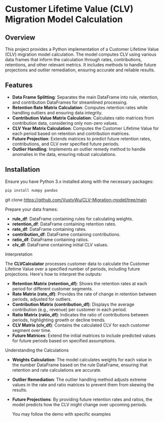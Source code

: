 # Customer Lifetime Value (CLV) Migration Model Calculation

## Overview

This project provides a Python implementation of a Customer Lifetime Value (CLV) migration model calculation. The model computes CLV using various data frames that inform the calculation through rates, contributions, retentions, and other relevant metrics. It includes methods to handle future projections and outlier remediation, ensuring accurate and reliable results.

## Features

- **Data Frame Splitting**: Separates the main DataFrame into rule, retention, and contribution DataFrames for streamlined processing.
- **Retention Rate Matrix Calculation**: Computes retention rates while handling outliers and ensuring data integrity.
- **Contribution Value Matrix Calculation**: Calculates ratio matrices from contribution data, considering only non-zero values.
- **CLV Year Matrix Calculation**: Computes the Customer Lifetime Value for each period based on retention and contribution matrices.
- **Future Projection**: Extends matrices to predict future retention rates, contributions, and CLV over specified future periods.
- **Outlier Handling**: Implements an outlier remedy method to handle anomalies in the data, ensuring robust calculations.

## Installation

Ensure you have Python 3.x installed along with the necessary packages:

```bash
pip install numpy pandas
```

git clone https://github.com/VustyWu/CLV-Migration-model/tree/main


Prepare your data frames:

- **rule_df**: DataFrame containing rules for calculating weights.
- **retention_df**: DataFrame containing retention rates.
- **rate_df**: DataFrame containing rates.
- **contribution_df**: DataFrame containing contributions.
- **ratio_df**: DataFrame containing ratios.
- **clv_df**: DataFrame containing initial CLV values.


Interpretation

The **CLVCalculator** processes customer data to calculate the Customer Lifetime Value over a specified number of periods, including future projections. Here's how to interpret the outputs:

- **Retention Matrix (retention_df)**: Shows the retention rates at each period for different customer segments.
- **Rate Matrix (rate_df)**: Provides the rate of change in retention between periods, adjusted for outliers.
- **Contribution Matrix (contribution_df)**: Displays the average contribution (e.g., revenue) per customer in each period.
- **Ratio Matrix (ratio_df)**: Indicates the ratio of contributions between periods, highlighting growth or decline trends.
- **CLV Matrix (clv_df)**: Contains the calculated CLV for each customer segment over time.
- **Future Matrices**: Extend the initial matrices to include predicted values for future periods based on specified assumptions.

Understanding the Calculations
- **Weights Calculation**: The model calculates weights for each value in the number DataFrame based on the rule DataFrame, ensuring that retention and rate calculations are accurate.
- **Outlier Remediation**: The outlier handling method adjusts extreme values in the rate and ratio matrices to prevent them from skewing the results.
- **Future Projections**: By providing future retention rates and ratios, the model predicts how the CLV might change over upcoming periods.

  You may follow the demo with specific examples


